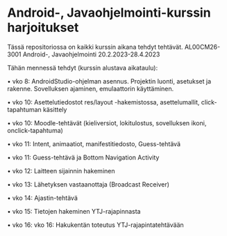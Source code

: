 # Android-, Javaohjelmointi-kurssin harjoitukset

Tässä repositoriossa on kaikki kurssin aikana tehdyt tehtävät. AL00CM26-3001 Android-, Javaohjelmointi 20.2.2023-28.4.2023

Tähän mennessä tehdyt (kurssin alustava aikataulu):

•	vko 8: AndroidStudio-ohjelman asennus. Projektin luonti, asetukset ja rakenne. Sovelluksen ajaminen, emulaattorin käyttäminen.

•	vko 10: Asettelutiedostot res/layout -hakemistossa, asettelumallit, click-tapahtuman käsittely

•	vko 10: Moodle-tehtävät (kieliversiot, lokitulostus, sovelluksen ikoni, onclick-tapahtuma)

•	vko 11: Intent, animaatiot, manifestitiedosto, Guess-tehtävä

•	vko 11: Guess-tehtävä ja Bottom Navigation Activity

•	vko 12: Laitteen sijainnin hakeminen

•	vko 13: Lähetyksen vastaanottaja (Broadcast Receiver)

•	vko 14: Ajastin-tehtävä

•	vko 15: Tietojen hakeminen YTJ-rajapinnasta

•	vko 16: vko 16: Hakukentän toteutus YTJ-rajapintatehtävään
